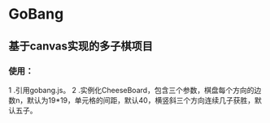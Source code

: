 # GoBang

## 基于canvas实现的多子棋项目

### 使用：
   1 .引用gobang.js。
   2 .实例化CheeseBoard，包含三个参数，棋盘每个方向的边数n，默认为19*19，单元格的间距，默认40，横竖斜三个方向连续几子获胜，默认五子。
